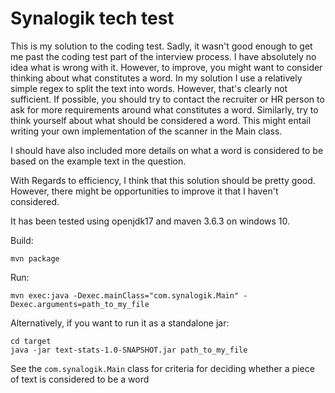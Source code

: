 # Synalogik tech test

This is my solution to the coding test. Sadly, it wasn't good enough to get me past the coding test part of the interview process. I have absolutely no idea what is wrong with it. However, to improve, you might want to consider thinking about what constitutes a word. In my solution I use a relatively simple regex to split the text into words. However, that's clearly not sufficient. If possible, you should try to contact the recruiter or HR person to ask for more requirements around what constitutes a word. Similarly, try to think yourself about what should be considered a word. This might entail writing your own implementation of the scanner in the Main class. 

I should have also included more details on what a word is considered to be based on the example text in the question. 

With Regards to efficiency, I think that this solution should be pretty good. However, there might be opportunities to improve it that I haven't considered.

It has been tested using openjdk17 and maven 3.6.3 on windows 10.

Build:

```shell
mvn package
```

Run:

```shell
mvn exec:java -Dexec.mainClass="com.synalogik.Main" -Dexec.arguments=path_to_my_file
```

Alternatively, if you want to run it as a standalone jar:

```shell
cd target
java -jar text-stats-1.0-SNAPSHOT.jar path_to_my_file
```

See the `com.synalogik.Main` class for criteria for deciding whether a piece of text is considered to be a word
